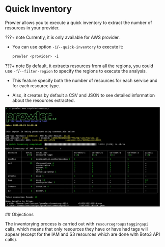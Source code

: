 # Quick Inventory

Prowler allows you to execute a quick inventory to extract the number of resources in your provider.

???+ note
    Currently, it is only available for AWS provider.

- You can use option `-i`/`--quick-inventory` to execute it:

    ```sh
    prowler <provider> -i
    ```

???+ note
    By default, it extracts resources from all the regions, you could use `-f`/`--filter-region` to specify the regions to execute the analysis.

- This feature specify both the number of resources for each service and for each resource type.

- Also, it creates by default a CSV and JSON to see detailed information about the resources extracted.

![Quick Inventory Example](../img/quick-inventory.jpg)

## Objections

The inventorying process is carried out with `resourcegroupstaggingapi` calls, which means that only resources they have or have had tags will appear (except for the IAM and S3 resources which are done with Boto3 API calls).

